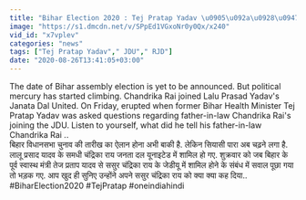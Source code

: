 ```yaml
---
title: "Bihar Election 2020 : Tej Pratap Yadav \u0905\u092a\u0928\u0947 \u0938\u0938\u0941\u0930 Chandrika Rai \u092a\u0930 \u092d\u0921\u093c\u0915\u0947 RJD JDU \u0935\u0928\u0907\u0902\u0921\u093f\u092f\u093e \u0939\u093f\u0902\u0926\u0940"
image: "https://s1.dmcdn.net/v/SPpEd1VGxoNr0y0Qx/x240"
vid_id: "x7vplev"
categories: "news"
tags: ["Tej Pratap Yadav"," JDU"," RJD"]
date: "2020-08-26T13:41:05+03:00"
---
```

The date of Bihar assembly election is yet to be announced. But political mercury has started climbing. Chandrika Rai joined Lalu Prasad Yadav's Janata Dal United. On Friday, erupted when former Bihar Health Minister Tej Pratap Yadav was asked questions regarding father-in-law Chandrika Rai's joining the JDU. Listen to yourself, what did he tell his father-in-law Chandrika Rai ..  <br>बिहार विधानसभा चुनाव की तारीख का ऐलान होना अभी बाकी है. लेकिन सियासी पारा अब चढ़ने लगा है.   लालू प्रसाद यादव के समधी चंद्रिका राय जनता दल यूनाइटेड में शामिल हो गए.  शुक्रवार को जब बिहार के पूर्व स्वास्थ मंत्री तेज प्रताप यादव से ससुर चंद्रिका राय के जेडीयू में शामिल होने के संबंध में सवाल पूछा गया तो भड़क गए. आप खुद ही सुनिए उन्होंने अपने ससुर चंद्रिका राय को क्या क्या कह दिया..   <br>#BiharElection2020 #TejPratap  #oneindiahindi
